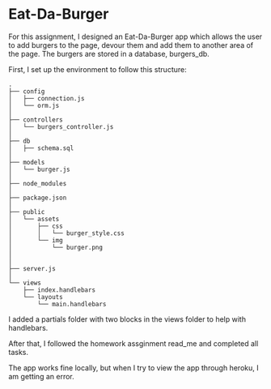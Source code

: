 # Eat-Da-Burger

For this assignment, I designed an Eat-Da-Burger app which allows the user to add burgers to the page, devour them and add them to another area of the page.  The burgers are stored in a database, burgers_db.

First, I set up the environment to follow this structure:

```
.
├── config
│   ├── connection.js
│   └── orm.js
│ 
├── controllers
│   └── burgers_controller.js
│
├── db
│   ├── schema.sql
│
├── models
│   └── burger.js
│ 
├── node_modules
│ 
├── package.json
│
├── public
│   └── assets
│       ├── css
│       │   └── burger_style.css
│       └── img
│           └── burger.png
│   
│
├── server.js
│
└── views
    ├── index.handlebars
    └── layouts
        └── main.handlebars
```

I added a partials folder with two blocks in the views folder to help with handlebars.

After that, I followed the homework assginment read_me and completed all tasks.

The app works fine locally, but when I try to view the app through heroku, I am getting an error.